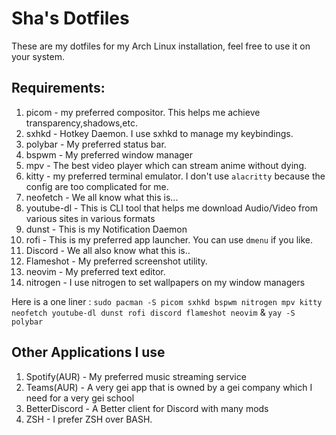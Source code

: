 # Sha's Dotfiles
These are my dotfiles for my Arch Linux installation, feel free to use it on your system.

## Requirements:

1. picom - my preferred compositor. This helps me achieve transparency,shadows,etc.
2. sxhkd - Hotkey Daemon. I use sxhkd to manage my keybindings.
3. polybar - My preferred status bar.
4. bspwm - My preferred window manager
5. mpv - The best video player which can stream anime without dying.
6. kitty - my preferred terminal emulator. I don't use `alacritty` because the config are too complicated for me.
7. neofetch - We all know what this is...
8. youtube-dl - This is CLI tool that helps me download Audio/Video from various sites in various formats
9. dunst - This is my Notification Daemon
  10. rofi - This is my preferred app launcher. You can use `dmenu` if you like.
  11. Discord - We all also know what this is..
  12. Flameshot - My preferred screenshot utility.
  13. neovim - My preferred text editor.
  14. nitrogen - I use nitrogen to set wallpapers on my window managers

Here is a one liner : `sudo pacman -S picom sxhkd bspwm nitrogen mpv kitty neofetch youtube-dl dunst rofi discord flameshot neovim` & `yay -S polybar`


## Other Applications I use
1. Spotify(AUR) - My preferred music streaming service
2. Teams(AUR) - A very gei app that is owned by a gei company which I need for a very gei school
3. BetterDiscord - A Better client for Discord with many mods
4. ZSH - I prefer ZSH over BASH.

